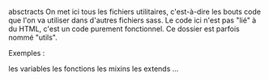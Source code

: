 absctracts
On met ici tous les fichiers utilitaires, c'est-à-dire les bouts code que l'on va utiliser dans d'autres fichiers sass. Le code ici n'est pas "lié" à du HTML, c'est un code purement fonctionnel. Ce dossier est parfois nommé "utils".

Exemples :

les variables
les fonctions
les mixins
les extends
...